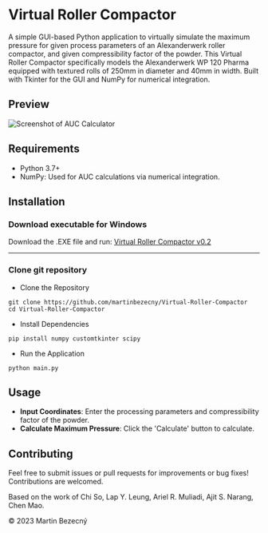 # Virtual Roller Compactor

A simple GUI-based Python application to virtually simulate the maximum pressure for given process parameters of an Alexanderwerk roller compactor, and given compressibility factor of the powder. This Virtual Roller Compactor specifically models the Alexanderwerk WP 120 Pharma equipped with textured rolls of 250mm in diameter and 40mm in width. Built with Tkinter for the GUI and NumPy for numerical integration.


## Preview
![Screenshot of AUC Calculator](https://i.imgur.com/XtOcxgb.png)

## Requirements
- Python 3.7+
- NumPy: Used for AUC calculations via numerical integration.

## Installation
### Download executable for Windows
Download the .EXE file and run: [Virtual Roller Compactor v0.2](https://github.com/martinbezecny/Virtual-Roller-Compactor/releases/download/v0.2/Virtual.Roller.Compactor.v0.2.exe)
___
### Clone git repository
- Clone the Repository
```
git clone https://github.com/martinbezecny/Virtual-Roller-Compactor
cd Virtual-Roller-Compactor
```
- Install Dependencies
```
pip install numpy customtkinter scipy
```
- Run the Application
```
python main.py
```

## Usage
- **Input Coordinates**: Enter the processing parameters and compressibility factor of the powder.
- **Calculate Maximum Pressure**: Click the 'Calculate' button to calculate.


## Contributing
Feel free to submit issues or pull requests for improvements or bug fixes! Contributions are welcomed.

Based on the work of Chi So, Lap Y. Leung, Ariel R. Muliadi, Ajit S. Narang, Chen Mao.

© 2023 Martin Bezecný
